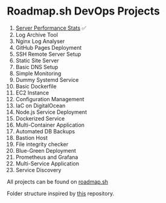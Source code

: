 # Roadmap.sh DevOps Projects

1. [Server Performance Stats](https://roadmap.sh/projects/server-stats) ✅
2. Log Archive Tool
3. Nginx Log Analyser
4. GitHub Pages Deployment
5. SSH Remote Server Setup
6. Static Site Server
7. Basic DNS Setup
8. Simple Monitoring
9. Dummy Systemd Service
10. Basic Dockerfile
11. EC2 Instance
12. Configuration Management
13. IaC on DigitalOcean
14. Node.js Service Deployment
15. Dockerized Service
16. Multi-Container Application
17. Automated DB Backups
18. Bastion Host
19. File integrity checker
20. Blue-Green Deployment
21. Prometheus and Grafana
22. Multi-Service Application
23. Service Discovery

All projects can be found on [roadmap.sh](https://roadmap.sh/devops/projects)

Folder structure inspired by [this](https://github.com/AMM48/devops-lab) repository.
